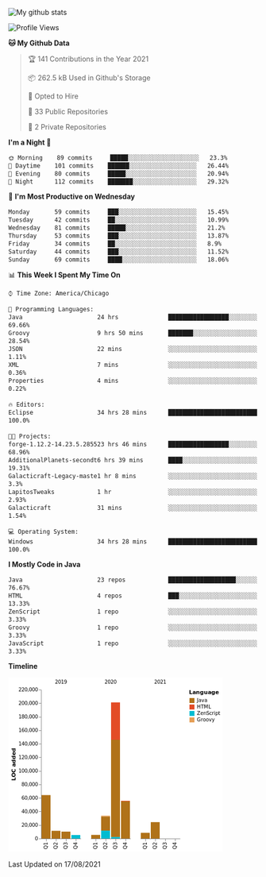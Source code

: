 ![My github stats](https://github-readme-stats.vercel.app/api?username=romvoid95&theme=gruvbox&include_all_commits=true&show_icons=true")

<!--START_SECTION:waka-->
![Profile Views](http://img.shields.io/badge/Profile%20Views-0-blue)

**🐱 My Github Data** 

> 🏆 141 Contributions in the Year 2021
 > 
> 📦 262.5 kB Used in Github's Storage 
 > 
> 💼 Opted to Hire
 > 
> 📜 33 Public Repositories 
 > 
> 🔑 2 Private Repositories  
 > 
**I'm a Night 🦉** 

```text
🌞 Morning    89 commits     █████░░░░░░░░░░░░░░░░░░░░   23.3% 
🌆 Daytime    101 commits    ██████░░░░░░░░░░░░░░░░░░░   26.44% 
🌃 Evening    80 commits     █████░░░░░░░░░░░░░░░░░░░░   20.94% 
🌙 Night      112 commits    ███████░░░░░░░░░░░░░░░░░░   29.32%

```
📅 **I'm Most Productive on Wednesday** 

```text
Monday       59 commits     ███░░░░░░░░░░░░░░░░░░░░░░   15.45% 
Tuesday      42 commits     ██░░░░░░░░░░░░░░░░░░░░░░░   10.99% 
Wednesday    81 commits     █████░░░░░░░░░░░░░░░░░░░░   21.2% 
Thursday     53 commits     ███░░░░░░░░░░░░░░░░░░░░░░   13.87% 
Friday       34 commits     ██░░░░░░░░░░░░░░░░░░░░░░░   8.9% 
Saturday     44 commits     ███░░░░░░░░░░░░░░░░░░░░░░   11.52% 
Sunday       69 commits     ████░░░░░░░░░░░░░░░░░░░░░   18.06%

```


📊 **This Week I Spent My Time On** 

```text
⌚︎ Time Zone: America/Chicago

💬 Programming Languages: 
Java                     24 hrs              █████████████████░░░░░░░░   69.66% 
Groovy                   9 hrs 50 mins       ███████░░░░░░░░░░░░░░░░░░   28.54% 
JSON                     22 mins             ░░░░░░░░░░░░░░░░░░░░░░░░░   1.11% 
XML                      7 mins              ░░░░░░░░░░░░░░░░░░░░░░░░░   0.36% 
Properties               4 mins              ░░░░░░░░░░░░░░░░░░░░░░░░░   0.22%

🔥 Editors: 
Eclipse                  34 hrs 28 mins      █████████████████████████   100.0%

🐱‍💻 Projects: 
forge-1.12.2-14.23.5.285523 hrs 46 mins      █████████████████░░░░░░░░   68.96% 
AdditionalPlanets-secondt6 hrs 39 mins       ████░░░░░░░░░░░░░░░░░░░░░   19.31% 
Galacticraft-Legacy-maste1 hr 8 mins         ░░░░░░░░░░░░░░░░░░░░░░░░░   3.3% 
LapitosTweaks            1 hr                ░░░░░░░░░░░░░░░░░░░░░░░░░   2.93% 
Galacticraft             31 mins             ░░░░░░░░░░░░░░░░░░░░░░░░░   1.54%

💻 Operating System: 
Windows                  34 hrs 28 mins      █████████████████████████   100.0%

```

**I Mostly Code in Java** 

```text
Java                     23 repos            ███████████████████░░░░░░   76.67% 
HTML                     4 repos             ███░░░░░░░░░░░░░░░░░░░░░░   13.33% 
ZenScript                1 repo              ░░░░░░░░░░░░░░░░░░░░░░░░░   3.33% 
Groovy                   1 repo              ░░░░░░░░░░░░░░░░░░░░░░░░░   3.33% 
JavaScript               1 repo              ░░░░░░░░░░░░░░░░░░░░░░░░░   3.33%

```


**Timeline**

![Chart not found](https://raw.githubusercontent.com/ROMVoid95/ROMVoid95/master/charts/bar_graph.png) 


 Last Updated on 17/08/2021
<!--END_SECTION:waka-->
